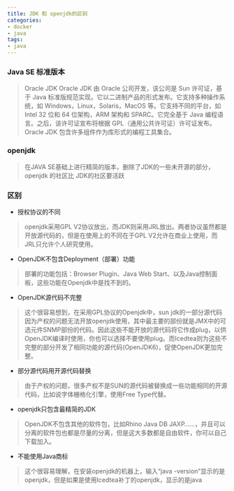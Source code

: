 ```yaml
---
title: JDK 和 openjdk的区别
categories:
- docker
- java
tags:
- java
---
```


### Java SE 标准版本
> Oracle JDK Oracle JDK 由 Oracle 公司开发，该公司是 Sun 许可证，基于 Java 标准版规范实现。它以二进制产品的形式发布。它支持多种操作系统，如 Windows，Linux，Solaris，MacOS 等。它支持不同的平台，如 Intel 32 位和 64 位架构，ARM 架构和 SPARC。它完全基于 Java 编程语言。之后，该许可证宣布将根据 GPL（通用公共许可证）许可证发布。Oracle JDK 包含许多组件作为库形式的编程工具集合。


### openjdk
> 在JAVA SE基础上进行精简的版本，删除了JDK的一些未开源的部分，openjdk 的社区比 JDK的社区要活跃

### 区别
- 授权协议的不同
> openjdk采用GPL V2协议放出，而JDK则采用JRL放出。两者协议虽然都是开放源代码的，但是在使用上的不同在于GPL V2允许在商业上使用，而JRL只允许个人研究使用。

- OpenJDK不包含Deployment（部署）功能
> 部署的功能包括：Browser Plugin、Java Web Start、以及Java控制面板，这些功能在Openjdk中是找不到的。

- OpenJDK源代码不完整
> 这个很容易想到，在采用GPL协议的Openjdk中，sun jdk的一部分源代码因为产权的问题无法开放openjdk使用，其中最主要的部份就是JMX中的可选元件SNMP部份的代码。因此这些不能开放的源代码将它作成plug，以供OpenJDK编译时使用，你也可以选择不要使用plug。而Icedtea则为这些不完整的部分开发了相同功能的源代码(OpenJDK6)，促使OpenJDK更加完整。

- 部分源代码用开源代码替换
> 由于产权的问题，很多产权不是SUN的源代码被替换成一些功能相同的开源代码，比如说字体栅格化引擎，使用Free Type代替。

- openjdk只包含最精简的JDK
> OpenJDK不包含其他的软件包，比如Rhino Java DB JAXP……，并且可以分离的软件包也都是尽量的分离，但是这大多数都是自由软件，你可以自己下载加入。

- 不能使用Java商标
> 这个很容易理解，在安装openjdk的机器上，输入“java -version”显示的是openjdk，但是如果是使用Icedtea补丁的openjdk，显示的是java
